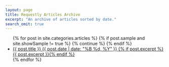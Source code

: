 ```yaml
---
layout: page
title: Requestly Articles Archive
excerpt: "An archive of articles sorted by date."
search_omit: true
---
```


<ul class="post-list">
{% for post in site.categories.articles %}
  {% if post.sample and site.showSample != true %} {% continue %} {% endif %}
  <li>
    <article>
      <a href="{{ site.baseurl }}{{ post.url }}">
        {{ post.title }}
        <span class="entry-date">
          <time datetime="{{ post.date | date_to_xmlschema }}">{{ post.date | date: "%B %d, %Y" }}</time>
        </span>
        {% if post.excerpt %} <span class="excerpt">{{ post.excerpt }}</span>{% endif %}
      </a>
    </article>
  </li>
{% endfor %}
</ul>
